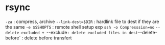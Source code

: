 # rsync

`-za`                            : compress, archive 
`--link-dest=$DIR`               : hardlink file to dest if they are the same
`-e $SSHOPTS`                    : remote shell setup exp `ssh -o Compresssion=no`
`--delete-excluded + `--exclude` : delete excluded files in dest
`--delete-before`                : delete before transfert
